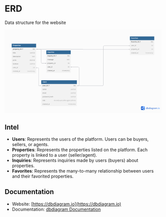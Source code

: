 # ERD 

Data structure for the website

![ERD](ERDiagram.png)


## Intel

- **Users**: Represents the users of the platform. Users can be buyers, sellers, or agents.
- **Properties**: Represents the properties listed on the platform. Each property is linked to a user (seller/agent).
- **Inquiries**: Represents inquiries made by users (buyers) about properties.
- **Favorites**: Represents the many-to-many relationship between users and their favorited properties.


## Documentation

 - Website: [https://dbdiagram.io](https://dbdiagram.io)
  - Documentation: [dbdiagram Documentation](https://docs.dbdiagram.io)